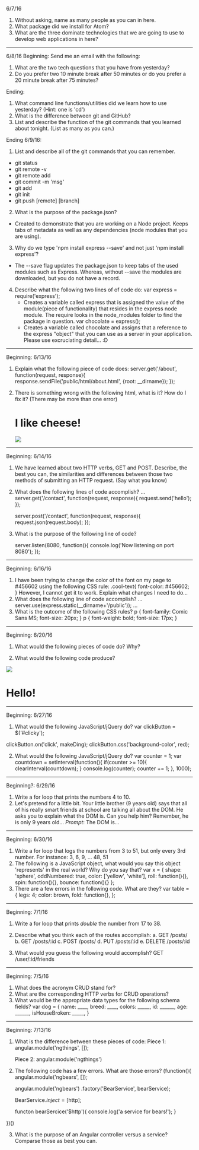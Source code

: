 6/7/16
1. Without asking, name as many people as you can in here.
2. What package did we install for Atom?
3. What are the three dominate technologies that we are going
    to use to develop web applications in here?


---
6/8/16
Beginning:
Send me an email with the following:
1. What are the two tech questions that you have from yesterday?
2. Do you prefer two 10 minute break after 50 minutes or do you  prefer a 20 minute break after 75 minutes?












Ending:
1. What command line functions/utilities did we learn how to use yesterday? (Hint: one is 'cd')
2. What is the difference between git and GitHub?
3. List and describe the function of the git commands that
you learned about tonight. (List as many as you can.)




Ending 6/9/16:
1. List and describe all of the git commands that you can remember.
 - git status
 - git remote -v
 - git remote add
 - git commit -m 'msg'
 - git add
 - git init
 - git push [remote] [branch]
2. What is the purpose of the package.json?
  - Created to demonstrate that you are working
    on a Node project. Keeps tabs of metadata as well as
    any dependencies (node modules that you are using).
3. Why do we type 'npm install express --save' and not just
    'npm install express'?
  - The --save flag updates the package.json to keep tabs
    of the used modules such as Express. Whereas, without --save
    the modules are downloaded, but you do not have a record.
4. Describe what the following two lines of of code do:
    var express = require('express');
    - Creates a variable called express that is assigned the value
    of the module(piece of functionality) that resides in the express
    node module. The require looks in the node_modules folder to find
    the package in question.
    var chocolate = express();
    - Creates a variable called chocolate and assigns that a reference
    to the express "object" that you can use as a server in your
    application.
   Please use excruciating detail... :D



---

Beginning: 6/13/16
1. Explain what the following piece of code does:
   server.get('/about', function(request, response){
      response.sendFile('public/html/about.html', {root: __dirname});
   });

2. There is something wrong with the following html, what is it? How do
   I fix it? (There may be more than one error)

   <!DOCTYPE>
   <html>
      <head>
        <title> Some Title and Stuff </title>
      </head>

   <body>
      <h1> I like cheese! </h1>
      <img src='http://cheesepix.com/123'></img>
   </body>
   <html>


---

Beginning: 6/14/16
1. We have learned about two HTTP verbs, GET and POST. Describe, the
   best you can, the similarities and differences between those two
   methods of submitting an HTTP request. (Say what you know)

2. What does the following lines of code accomplish?
    ...
    server.get('/contact', function(request, response){
      request.send('hello');
    });

    server.post('/contact', function(request, response){
      request.json(request.body);
    });

3. What is the purpose of the following line of code?

    server.listen(8080, function(){
      console.log('Now listening on port 8080');
    });

---

Beginning: 6/16/16
1. I have been trying to change the color of the font on my page to
   #456602 using the following CSS rule:
   .cool-text{
      font-color: #456602;
    }
    However, I cannot get it to work. Explain what changes I need to
    do...
2.  What does the following line of code accomplish?
    ...
    server.use(express.static(__dirname+'/public'));
    ...
3. What is the outcome of the following CSS rules?
    p {
      font-family: Comic Sans MS;
      font-size: 20px;
    }
    p {
      font-weight: bold;
      font-size: 17px;
    }




---
Beginning: 6/20/16
1. What would the following pieces of code do? Why?
  <script src='js/bootstrap.js'></script>
  <script src='js/jquery.js'></script>

2. What would the following code produce?
  <div class='row'>
    <img class='col-md-6 col-sm-12' src='images/cheese.png'>
    <div class='col-md-6 col-sm-12'>
      <h1> Hello!</h1>
    </div>

  </div>

---
Beginning: 6/27/16
1. What would the following JavaScript/jQuery do?
  var clickButton = $('#clicky');

  clickButton.on('click', makeDing);
  clickButton.css('background-color', red);

2. What would the following JavaScript/jQuery do?
  var counter = 1;
  var countdown = setInterval(function(){
      if(counter >= 10){
        clearInterval(countdown);
      }
      console.log(counter);
      counter += 1;
  }, 1000);

---
Beginning?: 6/29/16

1. Write a for loop that prints the numbers 4 to 10.
2. Let's pretend for a little bit. Your little brother (9 years old)
   says that all of his really smart friends at school are talking all
   about the DOM. He asks you to explain what the DOM is. Can you help
   him? Remember, he is only 9 years old...
   *Prompt*: The DOM is...


---
Beginning: 6/30/16
1. Write a for loop that logs the numbers from 3 to 51, but only every
   3rd number. For instance:
    3, 6, 9, ... 48, 51
2. The following is a JavaScript object, what would you say this object
   'represents' in the real world? Why do you say that?
   var x = {
      shape: 'sphere',
      oddNumbered: true,
      color: ['yellow', 'white'],
      roll: function(){},
      spin: function(){},
      bounce: function(){}
     };
3. There are a few errors in the following code. What are they?
    var table = {
        legs: 4;
        color: brown,
        fold: function{},
      };

---
Beginning: 7/1/16
1. Write a for loop that prints *double* the number from 17 to 38.

2. Describe what you think each of the routes accomplish:
  a. GET /posts/
  b. GET /posts/:id
  c. POST /posts/
  d. PUT /posts/:id
  e. DELETE /posts/:id

3. What would you guess the following would accomplish?
  GET /user/:id/friends



---
Beginning: 7/5/16
1. What does the acronym CRUD stand for?
2. What are the corresponding HTTP verbs for CRUD operations?
3. What would be the appropriate data types for the following schema
   fields?
   var dog = {
      name: ____,
      breed: ____,
      colors: _____,
      id: ______,
      age: ______,
      isHouseBroken: _____,
     }


---
Beginning: 7/13/16
1. What is the difference between these pieces of code:
    Piece 1:
    angular.module('ngthings', []);

    Piece 2:
    angular.module('ngthings')



2. The following code has a few errors. What are those errors?
    (function(){
      angular.module('ngbears', []);

      angular.module('ngbears')
              .factory('BearService', bearService);

      BearService.$inject = [$http];

      functon bearSercice('$http'){
        console.log('a service for bears!');
      }

  })()

3. What is the purpose of an Angular controller versus a service?
   Comparse those as best you can.







